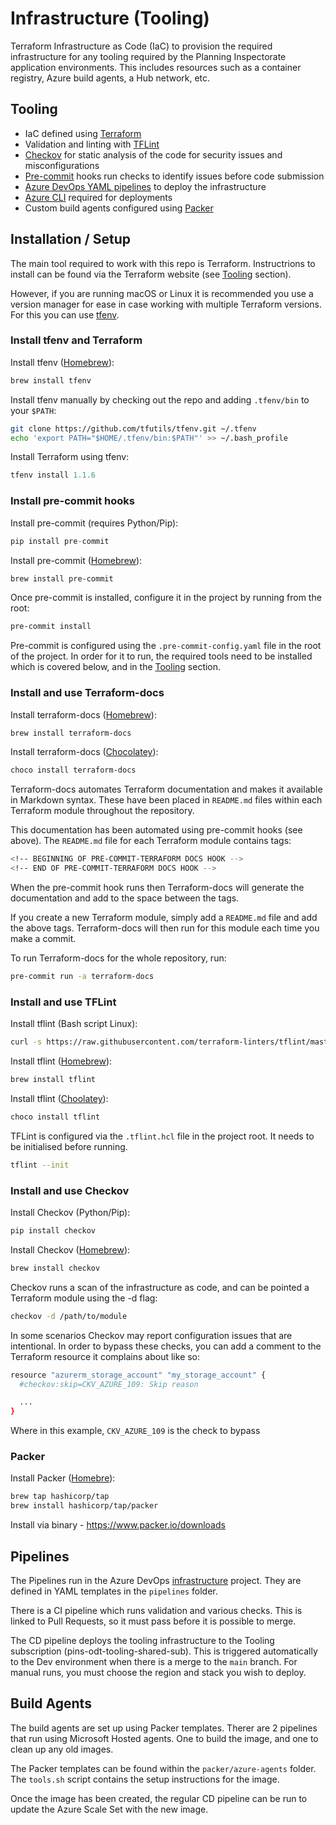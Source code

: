 # Infrastructure (Tooling)

Terraform Infrastructure as Code (IaC) to provision the required infrastructure for any tooling required by the Planning Inspectorate application environments. This includes resources such as a container registry, Azure build agents, a Hub network, etc.

## Tooling

- IaC defined using [Terraform](https://www.terraform.io/)
- Validation and linting with [TFLint](https://github.com/terraform-linters/tflint)
- [Checkov](https://www.checkov.io/) for static analysis of the code for security issues and misconfigurations
- [Pre-commit](https://pre-commit.com/) hooks run checks to identify issues before code submission
- [Azure DevOps YAML pipelines](https://docs.microsoft.com/en-us/azure/devops/pipelines/?view=azure-devops) to deploy the infrastructure
- [Azure CLI](https://docs.microsoft.com/en-us/cli/azure/install-azure-cli) required for deployments
- Custom build agents configured using [Packer](https://www.packer.io/)

## Installation / Setup

The main tool required to work with this repo is Terraform. Instructrions to install can be found via the Terraform website (see [Tooling](#tooling) section).

However, if you are running macOS or Linux it is recommended you use a version manager for ease in case working with multiple Terraform versions. For this you can use [tfenv](https://github.com/tfutils/tfenv).

### Install tfenv and Terraform

Install tfenv ([Homebrew](https://brew.sh/)):

```bash
brew install tfenv
```

Install tfenv manually by checking out the repo and adding `.tfenv/bin` to your `$PATH`:

```bash
git clone https://github.com/tfutils/tfenv.git ~/.tfenv
echo 'export PATH="$HOME/.tfenv/bin:$PATH"' >> ~/.bash_profile
```

Install Terraform using tfenv:

```python
tfenv install 1.1.6
```

### Install pre-commit hooks

Install pre-commit (requires Python/Pip):

```python
pip install pre-commit
```

Install pre-commit ([Homebrew](https://brew.sh/)):

```bash
brew install pre-commit
```

Once pre-commit is installed, configure it in the project by running from the root:

```bash
pre-commit install
```

Pre-commit is configured using the `.pre-commit-config.yaml` file in the root of the project. In order for it to run, the required tools need to be installed which is covered below, and in the [Tooling](#tooling) section.

### Install and use Terraform-docs

Install terraform-docs ([Homebrew](https://brew.sh/)):

```bash
brew install terraform-docs
```

Install terraform-docs ([Chocolatey](https://chocolatey.org/)):

```bash
choco install terraform-docs
```

Terraform-docs automates Terraform documentation and makes it available in Markdown syntax. These have been placed in `README.md` files within each Terraform module throughout the repository.

This documentation has been automated using pre-commit hooks (see above). The `README.md` file for each Terraform module contains tags:

```bash
<!-- BEGINNING OF PRE-COMMIT-TERRAFORM DOCS HOOK -->
<!-- END OF PRE-COMMIT-TERRAFORM DOCS HOOK -->
```

When the pre-commit hook runs then Terraform-docs will generate the documentation and add to the space between the tags.

If you create a new Terraform module, simply add a `README.md` file and add the above tags. Terraform-docs will then run for this module each time you make a commit.

To run Terraform-docs for the whole repository, run:

```bash
pre-commit run -a terraform-docs
```

### Install and use TFLint

Install tflint (Bash script Linux):

```bash
curl -s https://raw.githubusercontent.com/terraform-linters/tflint/master/install_linux.sh | bash
```

Install tflint ([Homebrew](https://brew.sh/)):

```bash
brew install tflint
```

Install tflint ([Choolatey](https://chocolatey.org/)):

```bash
choco install tflint
```

TFLint is configured via the `.tflint.hcl` file in the project root. It needs to be initialised before running.

```bash
tflint --init
```

### Install and use Checkov

Install Checkov (Python/Pip):

```bash
pip install checkov
```

Install Checkov ([Homebrew](https://brew.sh/)):

```bash
brew install checkov
```

Checkov runs a scan of the infrastructure as code, and can be pointed a Terraform module using the -d flag:

```bash
checkov -d /path/to/module
```

In some scenarios Checkov may report configuration issues that are intentional. In order to bypass these checks, you can add a comment to the Terraform resource it complains about like so:

```bash
resource "azurerm_storage_account" "my_storage_account" {
  #checkov:skip=CKV_AZURE_109: Skip reason

  ...
}
```

Where in this example, `CKV_AZURE_109` is the check to bypass

### Packer

Install Packer ([Homebre](https://brew.sh/)):

```bash
brew tap hashicorp/tap
brew install hashicorp/tap/packer
```

Install via binary - <https://www.packer.io/downloads>

## Pipelines

The Pipelines run in the Azure DevOps [infrastructure](https://dev.azure.com/planninginspectorate/infrastructure) project. They are defined in YAML templates in the `pipelines` folder.

There is a CI pipeline which runs validation and various checks. This is linked to Pull Requests, so it must pass before it is possible to merge.

The CD pipeline deploys the tooling infrastructure to the Tooling subscription (pins-odt-tooling-shared-sub). This is triggered automatically to the Dev environment when there is a merge to the `main` branch. For manual runs, you must choose the region and stack you wish to deploy.

## Build Agents

The build agents are set up using Packer templates. Therer are 2 pipelines that run using Microsoft Hosted agents. One to build the image, and one to clean up any old images.

The Packer templates can be found within the `packer/azure-agents` folder. The `tools.sh` script contains the setup instructions for the image.

Once the image has been created, the regular CD pipeline can be run to update the Azure Scale Set with the new image.
